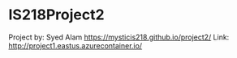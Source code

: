 # IS218Project2
Project by: Syed Alam 
https://mysticis218.github.io/project2/
Link: http://project1.eastus.azurecontainer.io/
